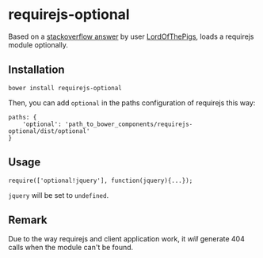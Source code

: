 # requirejs-optional

Based on a [stackoverflow answer](http://stackoverflow.com/a/27422370/130480) by user [LordOfThePigs](http://stackoverflow.com/users/80779/lordofthepigs), loads a requirejs module optionally.

## Installation

    bower install requirejs-optional

Then, you can add `optional` in the paths configuration of requirejs this way:

    paths: {
        'optional': 'path_to_bower_components/requirejs-optional/dist/optional'
    } 

## Usage

    require(['optional!jquery'], function(jquery){...});

`jquery` will be set to `undefined`.

## Remark

Due to the way requirejs and client application work, it *will* generate 404 calls when the module can't be found.